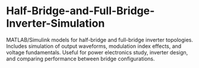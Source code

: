 # Half-Bridge-and-Full-Bridge-Inverter-Simulation
MATLAB/Simulink models for half-bridge and full-bridge inverter topologies. Includes simulation of output waveforms, modulation index effects, and voltage fundamentals. Useful for power electronics study, inverter design, and comparing performance between bridge configurations.
